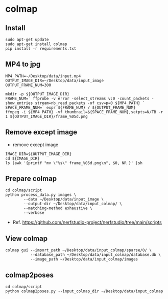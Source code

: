 # colmap

## Install

```shell
sudo apt-get update
sudo apt-get install colmap
pip install -r requirements.txt
```

## MP4 to jpg

```shell
MP4_PATH=~/Desktop/data/input.mp4
OUTPUT_IMAGE_DIR=~/Desktop/data/input_image
OUTPUT_FRAME_NUM=300

mkdir -p ${OUTPUT_IMAGE_DIR}
FRAME_NUM=` ffprobe -v error -select_streams v:0 -count_packets -show_entries stream=nb_read_packets -of csv=p=0 ${MP4_PATH} `
SPACE_FRAME_NUM=` expr ${FRAME_NUM} / ${OUTPUT_FRAME_NUM} `
ffmpeg -i ${MP4_PATH} -vf thumbnail=${SPACE_FRAME_NUM},setpts=N/TB -r 1 ${OUTPUT_IMAGE_DIR}/frame_%05d.png
```

## Remove except image

- remove except image

```shell
IMAGE_DIR=${OUTPUT_IMAGE_DIR}
cd ${IMAGE_DIR}
ls |awk '{printf "mv \"%s\" frame_%05d.png\n", $0, NR }' |sh
```

## Prepare colmap

```shell
cd colmap/script
python process_data.py images \
        --data ~/Desktop/data/input_image \
        --output-dir ~/Desktop/data/input_colmap/ \
        --matching-method exhaustive \
        --verbose
```

- Ref. https://github.com/nerfstudio-project/nerfstudio/tree/main/scripts

## View colmap

```shell
colmap gui --import_path ~/Desktop/data/input_colmap/sparse/0/ \
           --database_path ~/Desktop/data/input_colmap/database.db \
           --image_path ~/Desktop/data/input_colmap/images
```

## colmap2poses

```shell
cd colmap/script
python colmap2poses.py --input_colmap_dir ~/Desktop/data/input_colmap
```
